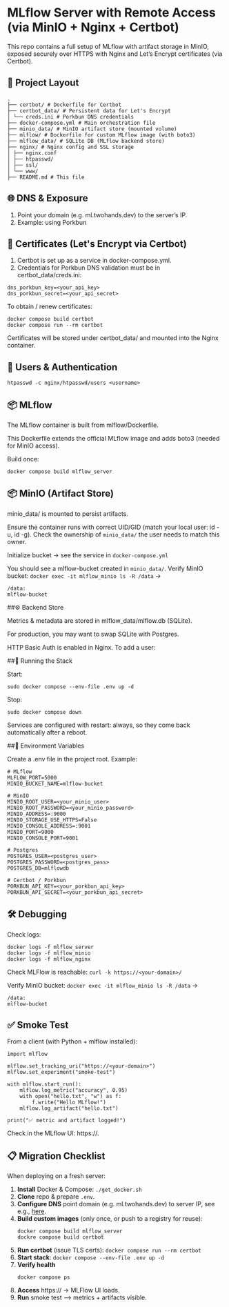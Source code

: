 # MLflow Server with Remote Access (via MinIO + Nginx + Certbot)

This repo contains a full setup of MLflow with artifact storage in MinIO, exposed securely over HTTPS with Nginx and Let’s Encrypt certificates (via Certbot).

## 📂 Project Layout

```
.
├── certbot/ # Dockerfile for Certbot
├── certbot_data/ # Persistent data for Let's Encrypt
│ └── creds.ini # Porkbun DNS credentials
├── docker-compose.yml # Main orchestration file
├── minio_data/ # MinIO artifact store (mounted volume)
├── mlflow/ # Dockerfile for custom MLflow image (with boto3)
├── mlflow_data/ # SQLite DB (MLflow backend store)
├── nginx/ # Nginx config and SSL storage
│ ├── nginx.conf
│ ├── htpasswd/
│ ├── ssl/
│ └── www/
├── README.md # This file
```

## 🌐 DNS & Exposure

1. Point your domain (e.g. ml.twohands.dev) to the server’s IP.
2. Example: using Porkbun

## 🔐 Certificates (Let's Encrypt via Certbot)

1. Certbot is set up as a service in docker-compose.yml.
2. Credentials for Porkbun DNS validation must be in certbot_data/creds.ini:

```
dns_porkbun_key=<your_api_key>
dns_porkbun_secret=<your_api_secret>
```

To obtain / renew certificates:

```
docker compose build certbot
docker compose run --rm certbot
```

Certificates will be stored under certbot_data/ and mounted into the Nginx container.

## 👤 Users & Authentication

`htpasswd -c nginx/htpasswd/users <username>`

## 📦 MLflow

The MLflow container is built from mlflow/Dockerfile.

This Dockerfile extends the official MLflow image and adds boto3 (needed for MinIO access).

Build once:

```
docker compose build mlflow_server
```

## 📦 MinIO (Artifact Store)

minio_data/ is mounted to persist artifacts.

Ensure the container runs with correct UID/GID (match your local user: id -u, id -g). Check the ownership of `minio_data/` the user needs to match this owner.

Initialize bucket -> see the service in `docker-compose.yml`


You should see a mlflow-bucket created in `minio_data/`. Verify MinIO bucket:
`docker exec -it mlflow_minio ls -R /data`
->

```
/data:
mlflow-bucket
```


##⚙️ Backend Store

Metrics & metadata are stored in mlflow_data/mlflow.db (SQLite).

For production, you may want to swap SQLite with Postgres.

HTTP Basic Auth is enabled in Nginx. To add a user:

##🚀 Running the Stack

Start:

```
sudo docker compose --env-file .env up -d
```

Stop:

```
sudo docker compose down
```

Services are configured with restart: always, so they come back automatically after a reboot.

##🔧 Environment Variables

Create a .env file in the project root. Example:

```
# MLflow
MLFLOW_PORT=5000
MINIO_BUCKET_NAME=mlflow-bucket

# MinIO
MINIO_ROOT_USER=<your_minio_user>
MINIO_ROOT_PASSWORD=<your_minio_password>
MINIO_ADDRESS=:9000
MINIO_STORAGE_USE_HTTPS=False
MINIO_CONSOLE_ADDRESS=:9001
MINIO_PORT=9000
MINIO_CONSOLE_PORT=9001

# Postgres
POSTGRES_USER=<postgres_user>
POSTGRES_PASSWORD=<postgres_pass>
POSTGRES_DB=mlflowdb

# Certbot / Porkbun
PORKBUN_API_KEY=<your_porkbun_api_key>
PORKBUN_API_SECRET=<your_porkbun_api_secret>
```

## 🛠 Debugging

Check logs:

```
docker logs -f mlflow_server
docker logs -f mlflow_minio
docker logs -f mlflow_nginx
```

Check MLFlow is reachable:
`curl -k https://<your-domain>/`

Verify MinIO bucket:
`docker exec -it mlflow_minio ls -R /data`
->

```
/data:
mlflow-bucket
```

## ✅ Smoke Test

From a client (with Python + mlflow installed):

```python3
import mlflow

mlflow.set_tracking_uri("https://<your-domain>")
mlflow.set_experiment("smoke-test")

with mlflow.start_run():
    mlflow.log_metric("accuracy", 0.95)
    with open("hello.txt", "w") as f:
        f.write("Hello MLflow!")
    mlflow.log_artifact("hello.txt")

print("✅ metric and artifact logged!")
```

Check in the MLflow UI: https://<your-domain>.

## 📋 Migration Checklist

When deploying on a fresh server:

1. **Install** Docker & Compose: `./get_docker.sh`
2. **Clone** repo & prepare `.env`.
3. **Configure DNS** point domain (e.g. ml.twohands.dev) to server IP, see e.g., [here](https://github.com/topiko/dns).
4. **Build custom images** (only once, or push to a registry for reuse):
   ```
   docker compose build mlflow_server
   dockre compose build certbot
   ```
5. **Run certbot** (issue TLS certs): `docker compose run --rm certbot`
6. **Start stack**: `docker compose --env-file .env up -d`
7. **Verify health**
   ```
   docker compose ps
   ```
8. **Access** https://<your-domain> -> MLFlow UI loads.
9. **Run** smoke test --> metrics + artifacts visible.
